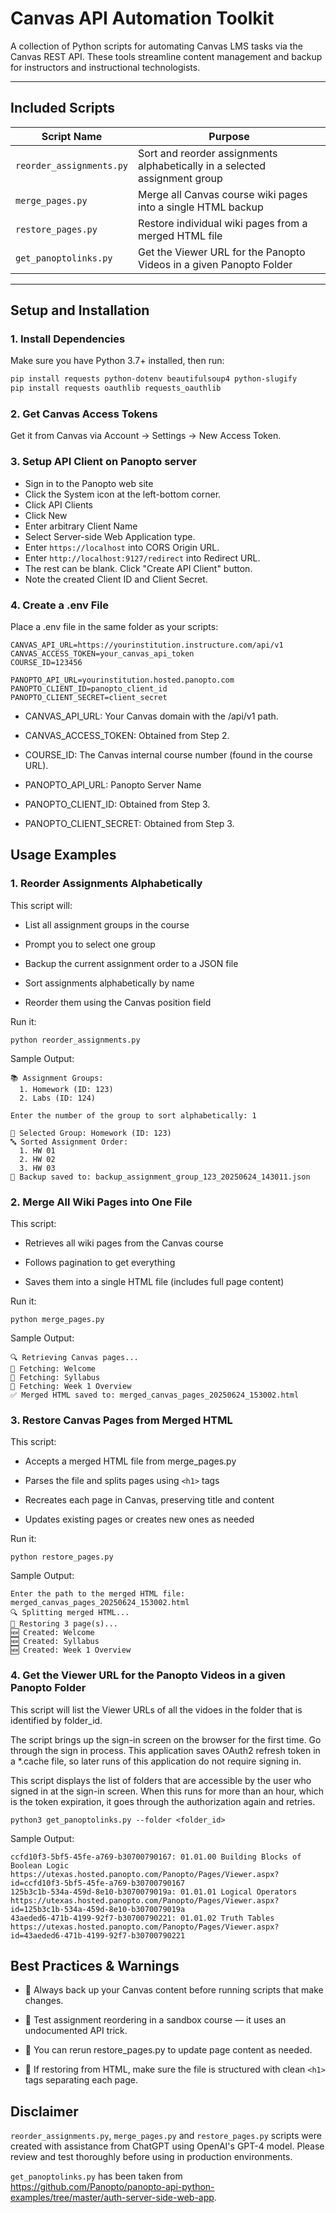 # Canvas API Automation Toolkit

A collection of Python scripts for automating Canvas LMS tasks via the Canvas REST API. These tools streamline content management and backup for instructors and instructional technologists.

---

## Included Scripts

| Script Name                | Purpose |
|---------------------------|---------|
| `reorder_assignments.py`  | Sort and reorder assignments alphabetically in a selected assignment group |
| `merge_pages.py`          | Merge all Canvas course wiki pages into a single HTML backup |
| `restore_pages.py`        | Restore individual wiki pages from a merged HTML file |
| `get_panoptolinks.py`        | Get the Viewer URL for the Panopto Videos in a given Panopto Folder|

---

## Setup and Installation

### 1. Install Dependencies

Make sure you have Python 3.7+ installed, then run:

```bash
pip install requests python-dotenv beautifulsoup4 python-slugify
pip install requests oauthlib requests_oauthlib
```

### 2. Get Canvas Access Tokens

Get it from Canvas via Account → Settings → New Access Token.

### 3. Setup API Client on Panopto server
-  Sign in to the Panopto web site
- Click the System icon at the left-bottom corner.
- Click API Clients
- Click New
- Enter arbitrary Client Name
- Select Server-side Web Application type.
- Enter ```https://localhost``` into CORS Origin URL.
- Enter ```http://localhost:9127/redirect``` into Redirect URL.
- The rest can be blank. Click "Create API Client" button.
- Note the created Client ID and Client Secret.

### 4. Create a .env File

Place a .env file in the same folder as your scripts:

```
CANVAS_API_URL=https://yourinstitution.instructure.com/api/v1
CANVAS_ACCESS_TOKEN=your_canvas_api_token
COURSE_ID=123456

PANOPTO_API_URL=yourinstitution.hosted.panopto.com
PANOPTO_CLIENT_ID=panopto_client_id
PANOPTO_CLIENT_SECRET=client_secret
```
 -   CANVAS_API_URL: Your Canvas domain with the /api/v1 path.

 -   CANVAS_ACCESS_TOKEN: Obtained from Step 2.

 -   COURSE_ID: The Canvas internal course number (found in the course URL).

 - PANOPTO_API_URL: Panopto Server Name
 - PANOPTO_CLIENT_ID: Obtained from Step 3.
 - PANOPTO_CLIENT_SECRET: Obtained from Step 3.


## Usage Examples

### 1. Reorder Assignments Alphabetically

This script will:

- List all assignment groups in the course

- Prompt you to select one group

- Backup the current assignment order to a JSON file

- Sort assignments alphabetically by name

- Reorder them using the Canvas position field

Run it:

```
python reorder_assignments.py
```


Sample Output:

```
📚 Assignment Groups:
  1. Homework (ID: 123)
  2. Labs (ID: 124)

Enter the number of the group to sort alphabetically: 1

📂 Selected Group: Homework (ID: 123)
🔤 Sorted Assignment Order:
  1. HW 01
  2. HW 02
  3. HW 03
📁 Backup saved to: backup_assignment_group_123_20250624_143011.json
```

### 2. Merge All Wiki Pages into One File

This script:

- Retrieves all wiki pages from the Canvas course

- Follows pagination to get everything

- Saves them into a single HTML file (includes full page content)

Run it:
```
python merge_pages.py
```
Sample Output:
```
🔍 Retrieving Canvas pages...
📄 Fetching: Welcome
📄 Fetching: Syllabus
📄 Fetching: Week 1 Overview
✅ Merged HTML saved to: merged_canvas_pages_20250624_153002.html
```

### 3. Restore Canvas Pages from Merged HTML

This script:

- Accepts a merged HTML file from merge_pages.py

- Parses the file and splits pages using `<h1>` tags

- Recreates each page in Canvas, preserving title and content

- Updates existing pages or creates new ones as needed

Run it:

```
python restore_pages.py
```

Sample Output:
```
Enter the path to the merged HTML file: merged_canvas_pages_20250624_153002.html
🔍 Splitting merged HTML...
🔧 Restoring 3 page(s)...
🆕 Created: Welcome
🆕 Created: Syllabus
🆕 Created: Week 1 Overview
```

### 4. Get the Viewer URL for the Panopto Videos in a given Panopto Folder 

This script will list the Viewer URLs of all the vidoes in the folder that is identified by folder_id.

The script brings up the sign-in screen on the browser for the first time. Go through the sign in process.
This application saves OAuth2 refresh token in a *.cache file, so later runs of this application do not require signing in.

This script displays the list of folders that are accessible by the user who signed in at the sign-in screen.
When this runs for more than an hour, which is the token expiration, it goes through the authorization again and retries.

```
python3 get_panoptolinks.py --folder <folder_id>
```
Sample Output:

```
ccfd10f3-5bf5-45fe-a769-b30700790167: 01.01.00 Building Blocks of Boolean Logic https://utexas.hosted.panopto.com/Panopto/Pages/Viewer.aspx?id=ccfd10f3-5bf5-45fe-a769-b30700790167
125b3c1b-534a-459d-8e10-b3070079019a: 01.01.01 Logical Operators https://utexas.hosted.panopto.com/Panopto/Pages/Viewer.aspx?id=125b3c1b-534a-459d-8e10-b3070079019a
43aeded6-471b-4199-92f7-b30700790221: 01.01.02 Truth Tables https://utexas.hosted.panopto.com/Panopto/Pages/Viewer.aspx?id=43aeded6-471b-4199-92f7-b30700790221
```
## Best Practices & Warnings

- 💾 Always back up your Canvas content before running scripts that make changes.

- 🧪 Test assignment reordering in a sandbox course — it uses an undocumented API trick.

- 🔄 You can rerun restore_pages.py to update page content as needed.

- 🧼 If restoring from HTML, make sure the file is structured with clean `<h1>` tags separating each page.

## Disclaimer

`reorder_assignments.py`, `merge_pages.py` and `restore_pages.py`   scripts were created with assistance from ChatGPT using OpenAI's GPT-4 model. Please review and test thoroughly before using in production environments.

 `get_panoptolinks.py` has been taken from https://github.com/Panopto/panopto-api-python-examples/tree/master/auth-server-side-web-app.

